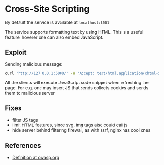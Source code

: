 # Cross-Site Scripting

By default the service is available at `localhost:8001`

The service supports formatting text by using HTML. This is a useful feature, hoverer one can also embed JavaScript.

## Exploit

Sending malicious message:

```bash
curl 'http://127.0.0.1:5000/' -H 'Accept: text/html,application/xhtml+xml,application/xml;q=0.9,image/avif,image/webp,*/*;q=0.8' -H 'Accept-Language: en-US,en;q=0.5' -H 'Accept-Encoding: gzip, deflate, br' -H 'DNT: 1' -H 'Connection: keep-alive' -H 'Upgrade-Insecure-Requests: 1' -H 'Sec-Fetch-Dest: document' -H 'Sec-Fetch-Mode: navigate' -H 'Sec-Fetch-Site: same-origin' -H 'Sec-GPC: 1'
```

All the clients will execute JavaScript code snippet when refreshing the page.
For e.g. one may insert JS that sends collects cookies and sends them to
malicious server

## Fixes

- filter JS tags
- limit HTML features, since svg, img tags also could call js
- hide server behind filtering firewall, as with ssrf, nginx has cool ones

## References

- [Definition at owasp.org](https://owasp.org/www-community/attacks/xss)
